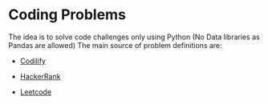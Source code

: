 # Coding Problems

The idea is to solve code challenges only using Python (No Data libraries as Pandas are allowed)
The main source of problem definitions are:

* [Codilify](www.codility.com)

* [HackerRank](https://www.hackerrank.com)

* [Leetcode](https://leetcode.com/)
